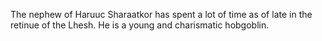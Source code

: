 The nephew of Haruuc Sharaatkor has spent a lot of time as of late in the retinue of the Lhesh. He is a young and charismatic hobgoblin.